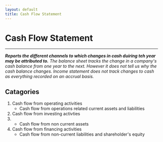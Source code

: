```yaml
---
layout: default
title: Cash Flow Statement
---
```


# Cash Flow Statement
---
<em>**Reports the different channels to which changes in cash duiring teh year may be attributed to.**</em>
<em>The balance sheet tracks the change in a company's cash balance from one year to the next. However it does not tell us why the cash balance changes. </em>
<em>Income statement does not track changes to cash as everything recorded on an accrual basis.</em>

## Catagories
1.  Cash flow from operating activities
    - Cash flow from operations related current assets and liabilities
2.  Cash flow from investing activties
3.  - Cash flow from non current assets
3.  Cash flow from financing activities
    - Cash flow from non-current liabilities and shareholder's equity